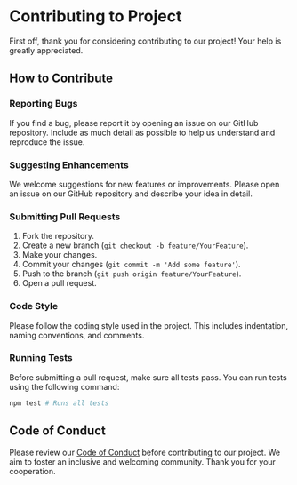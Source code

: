# Contributing to Project

First off, thank you for considering contributing to our project! Your help is greatly appreciated.

## How to Contribute

### Reporting Bugs

If you find a bug, please report it by opening an issue on our GitHub repository. Include as much detail as possible to help us understand and reproduce the issue.

### Suggesting Enhancements

We welcome suggestions for new features or improvements. Please open an issue on our GitHub repository and describe your idea in detail.

### Submitting Pull Requests

1. Fork the repository.
2. Create a new branch (`git checkout -b feature/YourFeature`).
3. Make your changes.
4. Commit your changes (`git commit -m 'Add some feature'`).
5. Push to the branch (`git push origin feature/YourFeature`).
6. Open a pull request.

### Code Style

Please follow the coding style used in the project. This includes indentation, naming conventions, and comments.

### Running Tests

Before submitting a pull request, make sure all tests pass. You can run tests using the following command:

```sh
npm test # Runs all tests
```

## Code of Conduct

Please review our [Code of Conduct](code-of-conduct.md) before contributing to our project. We aim to foster an inclusive and welcoming community. Thank you for your cooperation.



